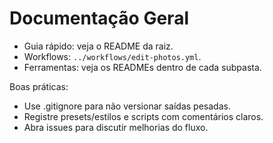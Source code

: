 # Documentação Geral

- Guia rápido: veja o README da raiz.
- Workflows: `../workflows/edit-photos.yml`.
- Ferramentas: veja os READMEs dentro de cada subpasta.

Boas práticas:
- Use .gitignore para não versionar saídas pesadas.
- Registre presets/estilos e scripts com comentários claros.
- Abra issues para discutir melhorias do fluxo.
